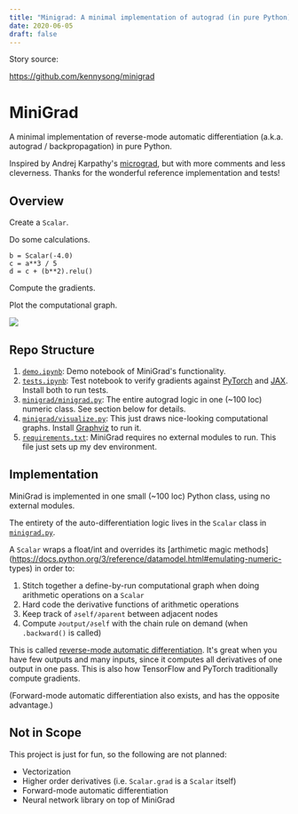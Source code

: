 ```yaml
---
title: "Minigrad: A minimal implementation of autograd (in pure Python)" 
date: 2020-06-05 
draft: false 
---
```


Story source:

https://github.com/kennysong/minigrad


# MiniGrad

A minimal implementation of reverse-mode automatic differentiation (a.k.a.
autograd / backpropagation) in pure Python.

Inspired by Andrej Karpathy's
[micrograd](https://github.com/karpathy/micrograd), but with more comments and
less cleverness. Thanks for the wonderful reference implementation and tests!

## Overview

Create a `Scalar`.

Do some calculations.

    
    
    b = Scalar(-4.0)
    c = a**3 / 5
    d = c + (b**2).relu()

Compute the gradients.

Plot the computational graph.

[![](/kennysong/minigrad/raw/master/graph.png)](/kennysong/minigrad/blob/master/graph.png)

## Repo Structure

  1. [`demo.ipynb`](/kennysong/minigrad/blob/master/demo.ipynb): Demo notebook of MiniGrad's functionality.
  2. [`tests.ipynb`](/kennysong/minigrad/blob/master/tests.ipynb): Test notebook to verify gradients against [PyTorch](https://pytorch.org/) and [JAX](https://github.com/google/jax). Install both to run tests.
  3. [`minigrad/minigrad.py`](/kennysong/minigrad/blob/master/minigrad/minigrad.py): The entire autograd logic in one (~100 loc) numeric class. See section below for details.
  4. [`minigrad/visualize.py`](/kennysong/minigrad/blob/master/minigrad/visualize.py): This just draws nice-looking computational graphs. Install [Graphviz](https://graphviz.readthedocs.io/en/stable/manual.html) to run it.
  5. [`requirements.txt`](/kennysong/minigrad/blob/master/requirements.txt): MiniGrad requires no external modules to run. This file just sets up my dev environment.

## Implementation

MiniGrad is implemented in one small (~100 loc) Python class, using no
external modules.

The entirety of the auto-differentiation logic lives in the `Scalar` class in
[`minigrad.py`](/kennysong/minigrad/blob/master/minigrad/minigrad.py).

A `Scalar` wraps a float/int and overrides its [arthimetic magic
methods](https://docs.python.org/3/reference/datamodel.html#emulating-numeric-
types) in order to:

  1. Stitch together a define-by-run computational graph when doing arithmetic operations on a `Scalar`
  2. Hard code the derivative functions of arithmetic operations
  3. Keep track of `∂self/∂parent` between adjacent nodes
  4. Compute `∂output/∂self` with the chain rule on demand (when `.backward()` is called)

This is called [reverse-mode automatic
differentiation](https://en.wikipedia.org/wiki/Automatic_differentiation#Reverse_accumulation).
It's great when you have few outputs and many inputs, since it computes all
derivatives of one output in one pass. This is also how TensorFlow and PyTorch
traditionally compute gradients.

(Forward-mode automatic differentiation also exists, and has the opposite
advantage.)

## Not in Scope

This project is just for fun, so the following are not planned:

  * Vectorization
  * Higher order derivatives (i.e. `Scalar.grad` is a `Scalar` itself)
  * Forward-mode automatic differentiation
  * Neural network library on top of MiniGrad

